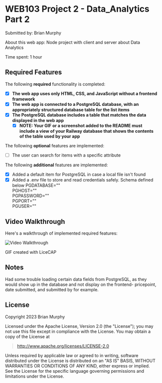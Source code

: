 # WEB103 Project 2 - Data_Analytics Part 2

Submitted by: Brian Murphy

About this web app: Node project with client and server about Data Analytics

Time spent: 1 hour

## Required Features

The following **required** functionality is completed:

<!-- Make sure to check off completed functionality below -->
- [x] **The web app uses only HTML, CSS, and JavaScript without a frontend framework**
- [x] **The web app is connected to a PostgreSQL database, with an appropriately structured database table for the list items**
- [x] **The PostgreSQL database includes a table that matches the data displayed in the web app**
  - [x] **NOTE: Your GIF or a screenshot added to the README must include a view of your Railway database that shows the contents of the table used by your app**

The following **optional** features are implemented:

- [ ] The user can search for items with a specific attribute

The following **additional** features are implemented:

- [x] Added a default item for PostgreSQL in case a local file isn't found
- [x] Added a .env file to store and read credentials safely. Schema defined below
PGDATABASE=""  
PGHOST=""  
PGPASSWORD=""  
PGPORT=""  
PGUSER=""  
## Video Walkthrough

Here's a walkthrough of implemented required features:

<img src='https://github.com/bmurdata/Data_Analytics/blob/PostgresSQL/result.gif' title='Video Walkthrough' width='' alt='Video Walkthrough' />

<!-- Replace this with whatever GIF tool you used! -->
GIF created with LiceCAP

## Notes

Had some trouble loading certain data fields from PostgreSQL, as they would show up in the database and not display on the frontend- pricepoint, date submitted, and submitted by for example.

## License

Copyright 2023 Brian Murphy

Licensed under the Apache License, Version 2.0 (the "License"); you may not use this file except in compliance with the License. You may obtain a copy of the License at

> http://www.apache.org/licenses/LICENSE-2.0

Unless required by applicable law or agreed to in writing, software distributed under the License is distributed on an "AS IS" BASIS, WITHOUT WARRANTIES OR CONDITIONS OF ANY KIND, either express or implied. See the License for the specific language governing permissions and limitations under the License.
